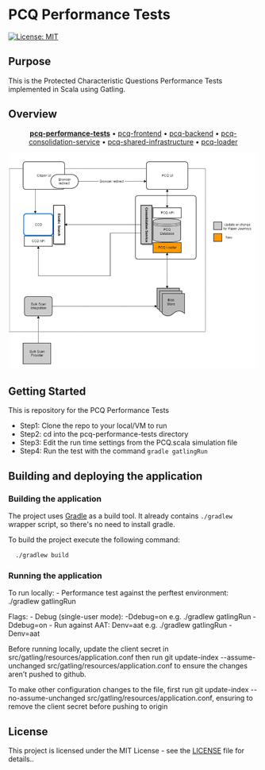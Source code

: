 # PCQ Performance Tests

[![License: MIT](https://img.shields.io/badge/License-MIT-yellow.svg)](https://opensource.org/licenses/MIT)

## Purpose

This is the Protected Characteristic Questions Performance Tests implemented in Scala using Gatling.

## Overview

<p align="center">
<b><a href="https://github.com/hmcts/pcq-performance-tests">pcq-performance-tests</a></b> • <a href="https://github.com/hmcts/pcq-frontend">pcq-frontend</a> • <a href="https://github.com/hmcts/pcq-backend">pcq-backend</a> • <a href="https://github.com/hmcts/pcq-consolidation-service">pcq-consolidation-service</a> • <a href="https://github.com/hmcts/pcq-shared-infrastructure">pcq-shared-infrastructure</a> • <a href="https://github.com/hmcts/pcq-loader">pcq-loader</a>
</p>

<p align="center">
  <img src="pcq_overview.png" width="500"/>
</p>

## Getting Started

This is repository for the PCQ Performance Tests
- Step1: Clone the repo to your local/VM to run
- Step2: cd into the pcq-performance-tests directory
- Step3: Edit the run time settings from the PCQ.scala simulation file
- Step4: Run the test with the command `gradle gatlingRun`

## Building and deploying the application

### Building the application

The project uses [Gradle](https://gradle.org) as a build tool. It already contains
`./gradlew` wrapper script, so there's no need to install gradle.

To build the project execute the following command:
```bash
  ./gradlew build
```

### Running the application

To run locally: - Performance test against the perftest environment: ./gradlew gatlingRun

Flags: - Debug (single-user mode): -Ddebug=on e.g. ./gradlew gatlingRun -Ddebug=on - Run against AAT: Denv=aat e.g. ./gradlew gatlingRun -Denv=aat

Before running locally, update the client secret in src/gatling/resources/application.conf then run git update-index --assume-unchanged src/gatling/resources/application.conf to ensure the changes aren’t pushed to github.

To make other configuration changes to the file, first run git update-index --no-assume-unchanged src/gatling/resources/application.conf, ensuring to remove the client secret before pushing to origin


## License

This project is licensed under the MIT License - see the [LICENSE](LICENSE) file for details..

